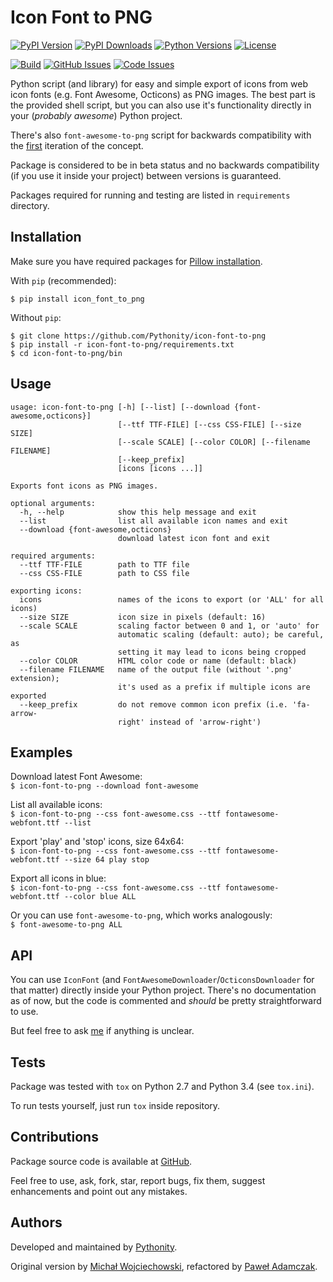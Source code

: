 # Icon Font to PNG
[![PyPI Version](https://img.shields.io/pypi/v/icon_font_to_png.svg)][Project PyPI]
[![PyPI Downloads](https://img.shields.io/pypi/dm/icon_font_to_png.svg)][Project PyPI]
[![Python Versions](https://img.shields.io/pypi/pyversions/icon_font_to_png.svg)][Project PyPI]
[![License](https://img.shields.io/github/license/Pythonity/icon-font-to-png.svg)](https://github.com/Pythonity/icon-font-to-png/blob/master/LICENSE)

[![Build](https://img.shields.io/travis/Pythonity/icon-font-to-png.svg)](https://travis-ci.org/Pythonity/icon-font-to-png)
[![GitHub Issues](https://img.shields.io/github/issues/Pythonity/icon-font-to-png.svg)](https://github.com/Pythonity/icon-font-to-png)
[![Code Issues](https://www.quantifiedcode.com/api/v1/project/8d545f881ce9476e9e2d8028bd300f63/badge.svg)](https://www.quantifiedcode.com/app/project/8d545f881ce9476e9e2d8028bd300f63)

Python script (and library) for easy and simple export of icons from web icon
fonts (e.g. Font Awesome, Octicons) as PNG images. The best part is the
provided shell script, but you can also use it's functionality directly in
your (*probably awesome*) Python project.

There's also `font-awesome-to-png` script for backwards compatibility with the
[first](https://github.com/odyniec/font-awesome-to-png) iteration of the concept.

Package is considered to be in beta status and no backwards compatibility
(if you use it inside your project) between versions is guaranteed.

Packages required for running  and testing are listed in `requirements` directory.

## Installation
Make sure you have required packages for [Pillow installation](https://pillow.readthedocs.org/en/3.1.x/installation.html).

With `pip` (recommended):
```
$ pip install icon_font_to_png
```

Without `pip`:
```
$ git clone https://github.com/Pythonity/icon-font-to-png
$ pip install -r icon-font-to-png/requirements.txt
$ cd icon-font-to-png/bin
```

## Usage
```
usage: icon-font-to-png [-h] [--list] [--download {font-awesome,octicons}]
                        [--ttf TTF-FILE] [--css CSS-FILE] [--size SIZE]
                        [--scale SCALE] [--color COLOR] [--filename FILENAME]
                        [--keep_prefix]
                        [icons [icons ...]]

Exports font icons as PNG images.

optional arguments:
  -h, --help            show this help message and exit
  --list                list all available icon names and exit
  --download {font-awesome,octicons}
                        download latest icon font and exit

required arguments:
  --ttf TTF-FILE        path to TTF file
  --css CSS-FILE        path to CSS file

exporting icons:
  icons                 names of the icons to export (or 'ALL' for all icons)
  --size SIZE           icon size in pixels (default: 16)
  --scale SCALE         scaling factor between 0 and 1, or 'auto' for
                        automatic scaling (default: auto); be careful, as
                        setting it may lead to icons being cropped
  --color COLOR         HTML color code or name (default: black)
  --filename FILENAME   name of the output file (without '.png' extension);
                        it's used as a prefix if multiple icons are exported
  --keep_prefix         do not remove common icon prefix (i.e. 'fa-arrow-
                        right' instead of 'arrow-right')

```

## Examples
Download latest Font Awesome:  
`$ icon-font-to-png --download font-awesome`

List all available icons:  
`$ icon-font-to-png --css font-awesome.css --ttf fontawesome-webfont.ttf --list`

Export 'play' and 'stop' icons, size 64x64:  
`$ icon-font-to-png --css font-awesome.css --ttf fontawesome-webfont.ttf --size 64 play stop`

Export all icons in blue:  
`$ icon-font-to-png --css font-awesome.css --ttf fontawesome-webfont.ttf --color blue ALL`

Or you can use `font-awesome-to-png`, which works analogously:  
`$ font-awesome-to-png ALL`

## API
You can use `IconFont` (and `FontAwesomeDownloader`/`OcticonsDownloader` for that matter)
directly inside your Python project. There's no documentation as of now,
but the code is commented and *should* be pretty straightforward to use.

But feel free to ask [me](mailto:pawel.adamczak@sidnet.info) if anything is unclear.

## Tests
Package was tested with `tox` on Python 2.7 and Python 3.4 (see `tox.ini`).

To run tests yourself, just run `tox` inside repository.

## Contributions
Package source code is available at [GitHub](https://github.com/Pythonity/icon-font-to-png).

Feel free to use, ask, fork, star, report bugs, fix them, suggest enhancements
and point out any mistakes.

## Authors
Developed and maintained by [Pythonity](http://pythonity.com/).

Original version by [Michał Wojciechowski](https://github.com/odyniec), 
refactored by [Paweł Adamczak](https://github.com/pawelad).


[Project PyPI]: https://pypi.python.org/pypi/icon_font_to_png